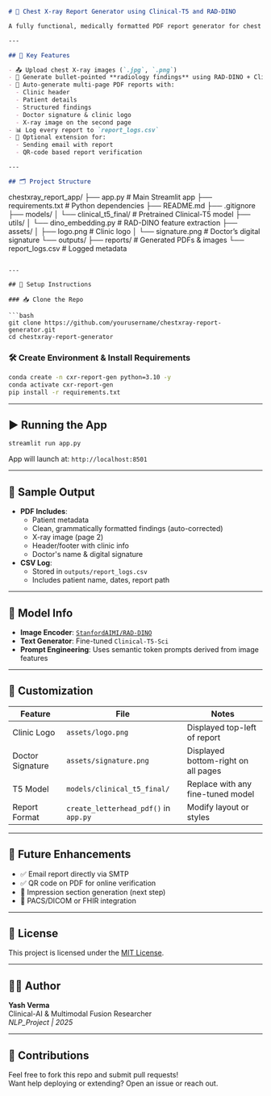 ```markdown
# 🩻 Chest X-ray Report Generator using Clinical-T5 and RAD-DINO

A fully functional, medically formatted PDF report generator for chest X-rays. Built using Streamlit, this system combines image embeddings from **RAD-DINO** with a **fine-tuned Clinical-T5** model to generate clean, structured radiology findings. It includes a professional letterhead, clinic logo, digital signature, and stores logs of all reports.

---

## 🧠 Key Features

- 📤 Upload chest X-ray images (`.jpg`, `.png`)
- 🤖 Generate bullet-pointed **radiology findings** using RAD-DINO + Clinical-T5
- 📄 Auto-generate multi-page PDF reports with:
  - Clinic header
  - Patient details
  - Structured findings
  - Doctor signature & clinic logo
  - X-ray image on the second page
- 📊 Log every report to `report_logs.csv`
- 💬 Optional extension for:
  - Sending email with report
  - QR-code based report verification

---

## 🗂 Project Structure

```
chestxray_report_app/
├── app.py                        # Main Streamlit app
├── requirements.txt              # Python dependencies
├── README.md
├── .gitignore
├── models/
│   └── clinical_t5_final/        # Pretrained Clinical-T5 model
├── utils/
│   └── dino_embedding.py         # RAD-DINO feature extraction
├── assets/
│   ├── logo.png                  # Clinic logo
│   └── signature.png            # Doctor’s digital signature
└── outputs/
    ├── reports/                  # Generated PDFs & images
    └── report_logs.csv           # Logged metadata
```

---

## 🚀 Setup Instructions

### 📥 Clone the Repo

```bash
git clone https://github.com/yourusername/chestxray-report-generator.git
cd chestxray-report-generator
```

### 🛠️ Create Environment & Install Requirements

```bash
conda create -n cxr-report-gen python=3.10 -y
conda activate cxr-report-gen
pip install -r requirements.txt
```

---

## ▶️ Running the App

```bash
streamlit run app.py
```

App will launch at: `http://localhost:8501`

---

## 📄 Sample Output

- **PDF Includes**:
  - Patient metadata
  - Clean, grammatically formatted findings (auto-corrected)
  - X-ray image (page 2)
  - Header/footer with clinic info
  - Doctor's name & digital signature
- **CSV Log**:
  - Stored in `outputs/report_logs.csv`
  - Includes patient name, dates, report path

---

## 🧠 Model Info

- **Image Encoder**: [`StanfordAIMI/RAD-DINO`](https://huggingface.co/StanfordAIMI/RAD-DINO)
- **Text Generator**: Fine-tuned `Clinical-T5-Sci`
- **Prompt Engineering**: Uses semantic token prompts derived from image features

---

## 🔐 Customization

| Feature         | File              | Notes                                    |
|----------------|-------------------|------------------------------------------|
| Clinic Logo     | `assets/logo.png` | Displayed top-left of report              |
| Doctor Signature| `assets/signature.png` | Displayed bottom-right on all pages |
| T5 Model        | `models/clinical_t5_final/` | Replace with any fine-tuned model  |
| Report Format   | `create_letterhead_pdf()` in `app.py` | Modify layout or styles          |

---

## 🧱 Future Enhancements

- ✅ Email report directly via SMTP
- ✅ QR code on PDF for online verification
- 🧾 Impression section generation (next step)
- 📡 PACS/DICOM or FHIR integration

---

## 📜 License

This project is licensed under the [MIT License](LICENSE).

---

## 👨‍⚕️ Author

**Yash Verma**  
Clinical-AI & Multimodal Fusion Researcher  
_NLP_Project | 2025_

---

## 🤝 Contributions

Feel free to fork this repo and submit pull requests!  
Want help deploying or extending? Open an issue or reach out.
```
